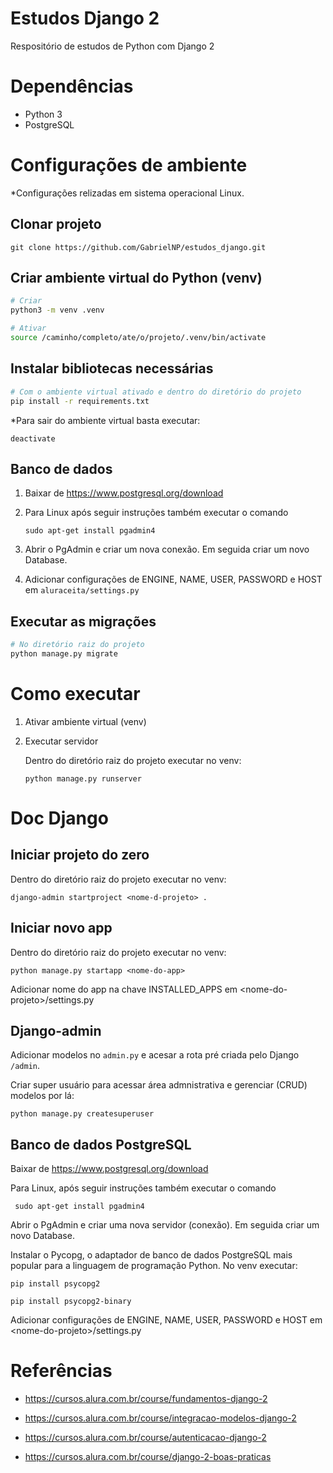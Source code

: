# Estudos Django 2

Respositório de estudos de Python com Django 2

# Dependências
- Python 3
- PostgreSQL

# Configurações de ambiente

*Configurações relizadas em sistema operacional Linux.

## Clonar projeto

```
git clone https://github.com/GabrielNP/estudos_django.git
```

## Criar ambiente virtual do Python (venv)
```bash
# Criar
python3 -m venv .venv

# Ativar
source /caminho/completo/ate/o/projeto/.venv/bin/activate
```

## Instalar bibliotecas necessárias
```bash
# Com o ambiente virtual ativado e dentro do diretório do projeto
pip install -r requirements.txt
```

*Para sair do ambiente virtual basta executar:

```
deactivate
```

## Banco de dados
1. Baixar de https://www.postgresql.org/download

2. Para Linux após seguir instruções também executar o comando

    ``` 
    sudo apt-get install pgadmin4
    ```

3. Abrir o PgAdmin e criar um nova conexão. Em seguida criar um novo Database.

4. Adicionar configurações de ENGINE, NAME, USER, PASSWORD e HOST em `aluraceita/settings.py`

## Executar as migrações
```bash
# No diretório raiz do projeto
python manage.py migrate
```
# Como executar
 
1. Ativar ambiente virtual (venv)
2. Executar servidor

    Dentro do diretório raiz do projeto executar no venv:

    ```
    python manage.py runserver
    ```
# Doc Django
## Iniciar projeto do zero

Dentro do diretório raiz do projeto executar no venv:

```
django-admin startproject <nome-d-projeto> .
```

## Iniciar novo app

Dentro do diretório raiz do projeto executar no venv:

```
python manage.py startapp <nome-do-app>
```

Adicionar nome do app na chave INSTALLED_APPS em \<nome-do-projeto>/settings.py

## Django-admin

Adicionar modelos no `admin.py` e acesar a rota pré criada pelo Django `/admin`.

Criar super usuário para acessar área admnistrativa e gerenciar (CRUD) modelos por lá:

```
python manage.py createsuperuser
```
## Banco de dados PostgreSQL

Baixar de https://www.postgresql.org/download

Para Linux, após seguir instruções também executar o comando

``` sudo apt-get install pgadmin4```

Abrir o PgAdmin e criar uma nova servidor (conexão). Em seguida criar um novo Database. 

Instalar o Pycopg, o adaptador de banco de dados PostgreSQL mais popular para a linguagem de programação Python. No venv executar:

```pip install psycopg2```

```pip install psycopg2-binary```

Adicionar configurações de ENGINE, NAME, USER, PASSWORD e HOST em \<nome-do-projeto>/settings.py

# Referências
            
- https://cursos.alura.com.br/course/fundamentos-django-2

- https://cursos.alura.com.br/course/integracao-modelos-django-2

- https://cursos.alura.com.br/course/autenticacao-django-2

- https://cursos.alura.com.br/course/django-2-boas-praticas


